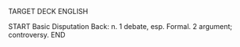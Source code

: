 TARGET DECK
ENGLISH

START
Basic
Disputation
Back: n. 1 debate, esp. Formal. 2 argument; controversy.
END
